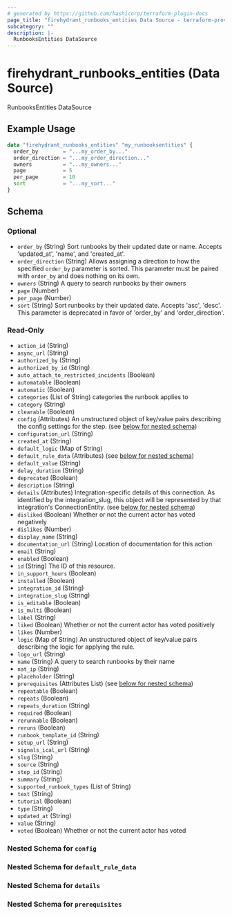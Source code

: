 ```yaml
---
# generated by https://github.com/hashicorp/terraform-plugin-docs
page_title: "firehydrant_runbooks_entities Data Source - terraform-provider-firehydrant"
subcategory: ""
description: |-
  RunbooksEntities DataSource
---
```


# firehydrant_runbooks_entities (Data Source)

RunbooksEntities DataSource

## Example Usage

```terraform
data "firehydrant_runbooks_entities" "my_runbooksentities" {
  order_by        = "...my_order_by..."
  order_direction = "...my_order_direction..."
  owners          = "...my_owners..."
  page            = 5
  per_page        = 10
  sort            = "...my_sort..."
}
```

<!-- schema generated by tfplugindocs -->
## Schema

### Optional

- `order_by` (String) Sort runbooks by their updated date or name. Accepts 'updated_at', 'name', and 'created_at'.
- `order_direction` (String) Allows assigning a direction to how the specified `order_by` parameter is sorted. This parameter must be paired with `order_by` and does nothing on its own.
- `owners` (String) A query to search runbooks by their owners
- `page` (Number)
- `per_page` (Number)
- `sort` (String) Sort runbooks by their updated date. Accepts 'asc', 'desc'. This parameter is deprecated in favor of 'order_by' and 'order_direction'.

### Read-Only

- `action_id` (String)
- `async_url` (String)
- `authorized_by` (String)
- `authorized_by_id` (String)
- `auto_attach_to_restricted_incidents` (Boolean)
- `automatable` (Boolean)
- `automatic` (Boolean)
- `categories` (List of String) categories the runbook applies to
- `category` (String)
- `clearable` (Boolean)
- `config` (Attributes) An unstructured object of key/value pairs describing the config settings for the step. (see [below for nested schema](#nestedatt--config))
- `configuration_url` (String)
- `created_at` (String)
- `default_logic` (Map of String)
- `default_rule_data` (Attributes) (see [below for nested schema](#nestedatt--default_rule_data))
- `default_value` (String)
- `delay_duration` (String)
- `deprecated` (Boolean)
- `description` (String)
- `details` (Attributes) Integration-specific details of this connection. As identified by the integration_slug, this object will be represented by that integration's ConnectionEntity. (see [below for nested schema](#nestedatt--details))
- `disliked` (Boolean) Whether or not the current actor has voted negatively
- `dislikes` (Number)
- `display_name` (String)
- `documentation_url` (String) Location of documentation for this action
- `email` (String)
- `enabled` (Boolean)
- `id` (String) The ID of this resource.
- `in_support_hours` (Boolean)
- `installed` (Boolean)
- `integration_id` (String)
- `integration_slug` (String)
- `is_editable` (Boolean)
- `is_multi` (Boolean)
- `label` (String)
- `liked` (Boolean) Whether or not the current actor has voted positively
- `likes` (Number)
- `logic` (Map of String) An unstructured object of key/value pairs describing the logic for applying the rule.
- `logo_url` (String)
- `name` (String) A query to search runbooks by their name
- `nat_ip` (String)
- `placeholder` (String)
- `prerequisites` (Attributes List) (see [below for nested schema](#nestedatt--prerequisites))
- `repeatable` (Boolean)
- `repeats` (Boolean)
- `repeats_duration` (String)
- `required` (Boolean)
- `rerunnable` (Boolean)
- `reruns` (Boolean)
- `runbook_template_id` (String)
- `setup_url` (String)
- `signals_ical_url` (String)
- `slug` (String)
- `source` (String)
- `step_id` (String)
- `summary` (String)
- `supported_runbook_types` (List of String)
- `text` (String)
- `tutorial` (Boolean)
- `type` (String)
- `updated_at` (String)
- `value` (String)
- `voted` (Boolean) Whether or not the current actor has voted

<a id="nestedatt--config"></a>
### Nested Schema for `config`


<a id="nestedatt--default_rule_data"></a>
### Nested Schema for `default_rule_data`


<a id="nestedatt--details"></a>
### Nested Schema for `details`


<a id="nestedatt--prerequisites"></a>
### Nested Schema for `prerequisites`

